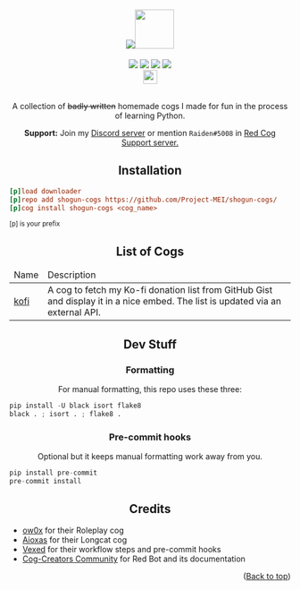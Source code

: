 <a name="readme-top"></a>
<h1 align="center"><img src="https://files.catbox.moe/nkw5vl.png"><img src="https://img.icons8.com/cotton/512/settings.png" style="height: 70px;"></h1>
<div align="center">
 <a href="https://github.com/raidensakura"><img src="https://img.shields.io/badge/shogun--cogs-by%20Raiden-d11df9"></a>
 <a href="https://github.com/Cog-Creators/Red-DiscordBot"><img src="https://img.shields.io/badge/Red%20DiscordBot-V3-red.svg"></a>
 <a href="[https://github.com/raidensakura](https://github.com/python/black)"><img src="https://img.shields.io/badge/code%20style-black-1c1c1c.svg"></a>
 <a href="https://dsc.gg/transience/"><img src="https://discord.com/api/guilds/616969119685935162/widget.png"></a><br>
 <a href="https://ko-fi.com/P5P6D65UW"><img src="https://storage.ko-fi.com/cdn/brandasset/kofi_button_red.png" style="height: 25px;"></a>
</div>
<br>
<p align="center">A collection of <strike>badly written</strike> homemade cogs I made for fun in the process of learning Python.</p>
<p align="center"><b>Support:</b> Join my <a href="https://dsc.gg/transience">Discord server</a> or mention <code>Raiden#5008</code> in <a href="https://discord.gg/GET4DVk">Red Cog Support server.</a></p>

<h2 align="center">Installation</h2>

```ini
[p]load downloader
[p]repo add shogun-cogs https://github.com/Project-MEI/shogun-cogs/
[p]cog install shogun-cogs <cog_name>
```
<sup>[p] is your prefix</sup>

<h2 align="center">List of Cogs</h2>

<table align="center">
 
 <thead>
  <tr>
   <td>Name</td>
   <td>Description</td>
  </tr>
 </thead>
 
 <tr>
  <td><a href="https://github.com/Project-MEI/shogun-cogs/tree/main/kofi">kofi</a></td>
  <td>A cog to fetch my Ko-fi donation list from GitHub Gist and display it in a nice embed. The list is updated via an external API.</td>
 </tr>
 
</table>

<h2 align="center">Dev Stuff</h2>

<h3 align="center">Formatting</h3>
<p align="center">For manual formatting, this repo uses these three:</p>

```py
pip install -U black isort flake8
black . ; isort . ; flake8 .
```

<h3 align="center">Pre-commit hooks</h3>
<p align="center">Optional but it keeps manual formatting work away from you.</p>

```py
pip install pre-commit
pre-commit install
```

<h2 align="center">Credits</h2>

<p align="center">
 <ul>
  <li><a href="https://github.com/o-wo">ow0x</a> for their Roleplay cog</li>
  <li><a href="https://github.com/Aioxas">Aioxas</a> for their Longcat cog</li>
  <li><a href="https://github.com/Vexed01/Vex-Cogs">Vexed</a> for their workflow steps and pre-commit hooks</li>
  <li><a href="https://discord.red">Cog-Creators Community</a> for Red Bot and its documentation</li>
 </ul>
</p>

<p align="right">(<a href="#">Back to top</a>)</p>
